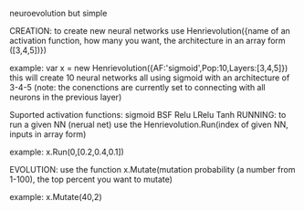 neuroevolution but simple


CREATION:
  to create new neural networks use Henrievolution({name of an activation function, how many you want, the architecture in an array form ([3,4,5])})

  example:
    var x = new Henrievolution({AF:'sigmoid',Pop:10,Layers:[3,4,5]})
    this will create 10 neural networks all using sigmoid with an architecture of 3-4-5 (note: the conenctions are currently set to connecting with all neurons in the previous     layer)

  Suported activation functions:
    sigmoid
    BSF
    Relu
    LRelu
    Tanh
RUNNING:
  to run a given NN (nerual net) use the Henrievolution.Run(index of given NN, inputs in array form)

  example:
    x.Run(0,[0.2,0.4,0.1])

EVOLUTION:
  use the function x.Mutate(mutation probability (a number from 1-100), the top percent you want to mutate)

  example:
    x.Mutate(40,2)
